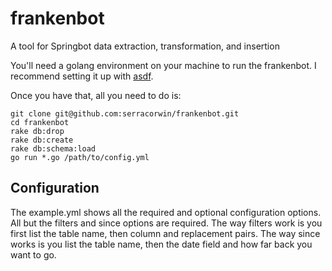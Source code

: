 # frankenbot
A tool for Springbot data extraction, transformation, and insertion

You'll need a golang environment on your machine to run the frankenbot. I recommend setting it up with [asdf](https://github.com/asdf-vm/asdf]).

Once you have that, all you need to do is:

```
git clone git@github.com:serracorwin/frankenbot.git
cd frankenbot
rake db:drop
rake db:create
rake db:schema:load
go run *.go /path/to/config.yml
```

## Configuration
The example.yml shows all the required and optional configuration options. All but the filters and since options are required. The way filters work is you first list the table name, then column and replacement pairs. The way since works is you list the table name, then the date field and how far back you want to go.
